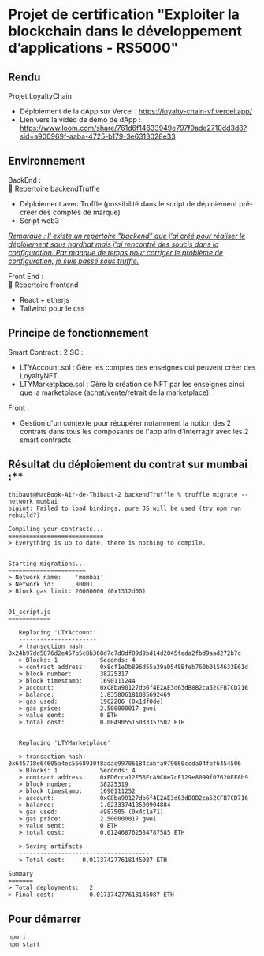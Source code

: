 # Projet de certification "Exploiter la blockchain dans le développement d’applications - RS5000"

## Rendu

Projet LoyaltyChain

- Déploiement de la dApp sur Vercel : https://loyalty-chain-vf.vercel.app/
- Lien vers la vidéo de démo de dApp : https://www.loom.com/share/761d6f14633949e797f9ade2710dd3d8?sid=a900969f-aaba-4725-b179-3e6313028e33

## Environnement

BackEnd :  
📁 Repertoire backendTruffle

- Déploiement avec Truffle (possibilité dans le script de déploiement pré-créer des comptes de marque)
- Script web3

<u>_Remarque : Il existe un repertoire "backend" que j'ai créé pour réaliser le déploiement sous hardhat mais j'ai rencontré des soucis dans la configuration. Par manque de temps pour corriger le problème de configuration, je suis passé sous truffle._</u>

Front End :  
📁 Repertoire frontend

- React + etherjs
- Tailwind pour le css

## Principe de fonctionnement

Smart Contract :
2 SC :

- LTYAccount.sol : Gère les comptes des enseignes qui peuvent créer des LoyaltyNFT.
- LTYMarketplace.sol : Gère la création de NFT par les enseignes ainsi que la marketplace (achat/vente/retrait de la marketplace).

Front :

- Gestion d'un contexte pour récupérer notamment la notion des 2 contrats dans tous les composants de l'app afin d'interragir avec les 2 smart contracts

## Résultat du déploiement du contrat sur mumbai :\*\*

```
thibaut@MacBook-Air-de-Thibaut-2 backendTruffle % truffle migrate --network mumbai
bigint: Failed to load bindings, pure JS will be used (try npm run rebuild?)

Compiling your contracts...
===========================
> Everything is up to date, there is nothing to compile.


Starting migrations...
======================
> Network name:    'mumbai'
> Network id:      80001
> Block gas limit: 20000000 (0x1312d00)


01_script.js
============

   Replacing 'LTYAccount'
   ----------------------
   > transaction hash:    0x24b97dd5876d2e457b5c8b368d7c7d8df89d9bd14d2045feda2fbd9aad272b7c
   > Blocks: 1            Seconds: 4
   > contract address:    0x8cf1eDb896d55a39aD548Bfeb760b0154633E61d
   > block number:        38225317
   > block timestamp:     1690111244
   > account:             0xC8ba90127db6f4E2AE3d63dB8B2ca52CFB7CD716
   > balance:             1.835806181085692469
   > gas used:            1962206 (0x1df0de)
   > gas price:           2.500000017 gwei
   > value sent:          0 ETH
   > total cost:          0.004905515033357502 ETH


   Replacing 'LTYMarketplace'
   --------------------------
   > transaction hash:    0x645718e64605a4ec5668930f8adac99706184cabfa979660ccda04fbf6454506
   > Blocks: 1            Seconds: 4
   > contract address:    0xED6cca12F58EcA9C0e7cF129e8099f07620EF8b9
   > block number:        38225319
   > block timestamp:     1690111252
   > account:             0xC8ba90127db6f4E2AE3d63dB8B2ca52CFB7CD716
   > balance:             1.823337418500904884
   > gas used:            4987505 (0x4c1a71)
   > gas price:           2.500000017 gwei
   > value sent:          0 ETH
   > total cost:          0.012468762584787585 ETH

   > Saving artifacts
   -------------------------------------
   > Total cost:     0.017374277618145087 ETH

Summary
=======
> Total deployments:   2
> Final cost:          0.017374277618145087 ETH
```

## Pour démarrer

```bash
npm i
npm start
```

